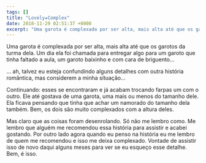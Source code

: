 ```yaml
---
tags: []
title: "Lovely★Complex"
date: 2018-11-29 02:51:37 +0000
excerpt: "Uma garota é complexada por ser alta, mais alta até que os garotos da turma dela. Um dia ela foi chamada para entregar algo para um garoto..."
---
```


Uma garota é complexada por ser alta, mais alta até que os garotos da turma dela. Um dia ela foi chamada para entregar algo para um garoto que tinha faltado a aula, um garoto baixinho e com cara de briguento…

… ah, talvez eu esteja confundindo alguns detalhes com outra história romântica, mas considerem a minha situação…

Continuando: esses se encontraram e já acabam trocando farpas um com o outro. Ele até gostava de uma garota, uma mais ou menos do tamanho dele. Ela ficava pensando que tinha que achar um namorado do tamanho dela também. Bem, os dois são muito complexados com a altura deles.

Mas claro que as coisas foram desenrolando. Só não me lembro como. Me lembro que alguém me recomendou essa história para assistir e acabei gostando. Por outro lado agora quando eu penso na história eu me lembro de quem me recomendou e isso me deixa complexado. Vontade de assistir isso de novo daqui alguns meses para ver se eu esqueço esse detalhe. Bem, é isso.